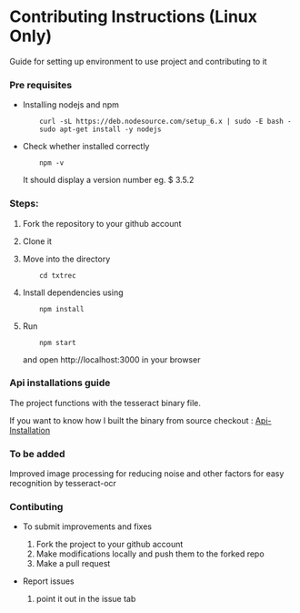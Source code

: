# Contributing Instructions (Linux Only)

Guide for setting up environment to use project and contributing to it

### Pre requisites
* Installing nodejs and npm

    ```
        curl -sL https://deb.nodesource.com/setup_6.x | sudo -E bash -
        sudo apt-get install -y nodejs
    ```
* Check whether installed correctly
    
    ``` 
        npm -v
    ```
    It should display a version number eg. $ 3.5.2 
       
### Steps:

1. Fork the repository to your github account

2. Clone it 

3. Move into the directory  
           
    ```
        cd txtrec
    ```       
3. Install dependencies using 
       
    ```
        npm install
    ``` 
5. Run 

    ```
        npm start
    ```
    and open http://localhost:3000 in your browser 

### Api installations guide 
    
The project functions with the tesseract binary file.
     
If you want to know how I built the binary from source checkout : [Api-Installation](https:://github.com/omkarprabhu-98/TxtRec/API-INSTALLATION.md)     
    
    
### To be added

Improved image processing for reducing noise and other factors for easy recognition by tesseract-ocr

### Contibuting

* To submit improvements and fixes
    1. Fork the project to your github account
    2. Make modifications locally and push them to the forked repo
    3. Make a pull request
    
* Report issues
    1. point it out in the issue tab 